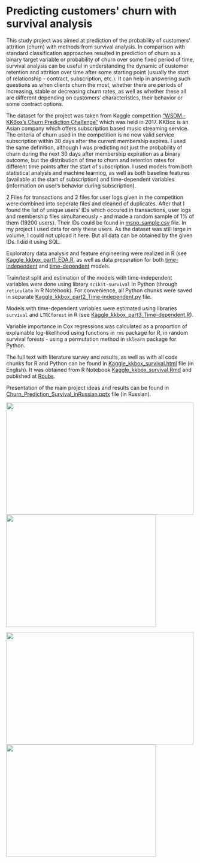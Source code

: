 # Predicting customers' churn with survival analysis

This study project was aimed at prediction of the probability of customers’ attrition (churn) with methods from survival analysis. In comparison with standard classification approaches resulted in prediction of churn as a binary target variable or probability of churn over some fixed period of time, survival analysis can be useful in understanding the dynamic of customer retention and attrition over time after some starting point (usually the start of relationship - contract, subscription, etc.). It can help in answering such questions as when clients churn the most, whether there are periods of increasing, stable or decreasing churn rates, as well as whether these all are different depending on customers’ characteristics, their behavior or some contract options.

The dataset for the project was taken from Kaggle competition [“WSDM - KKBox’s Churn Prediction Challenge”](https://www.kaggle.com/c/kkbox-churn-prediction-challenge/) which was held in 2017. KKBox is an Asian company which offers subscription based music streaming service. 
The criteria of churn used in the competition is no new valid service subscription within 30 days after the current membership expires. 
I used the same definition, although I was predicting not just the probability of churn during the next 30 days after membership expiration as a binary outcome, but the distribution of time to churn and retention rates for different time points after the start of subscription. 
I used models from both statistical analysis and machine learning, as well as both baseline features (available at the start of subscription) and time-dependent variables (information on user’s behavior during subscription).

2 Files for transactions and 2 files for user logs given in the competition were combined into seperate files and cleaned of duplicates. After that I found the list of unique users' IDs which occured in transactions, user logs and membership files simultaneously - and made a random sample of 1% of them (19200 users). Their IDs could be found in [msno_sample.csv](data/msno_sample.csv) file. In my project I used data for only these users. As the dataset was still large in volume, I could not upload it here. But all data can be obtained by the given IDs. I did it using SQL.

Exploratory data analysis and feature engineering were realized in R (see [Kaggle_kkbox_part1_EDA.R](scripts/Kaggle_kkbox_part1_EDA.R), as well as data preparation for both [time-independent](scripts/Kaggle_kkbox_part2_Time-independent.R) and [time-dependent](scripts/Kaggle_kkbox_part3_Time-dependent.R) models.

Train/test split and estimation of the models with time-independent variables were done using library `scikit-survival` in Python (through `reticulate` in R Notebook). For convenience, all Python chunks were saved in separate [Kaggle_kkbox_part2_Time-independent.py](scripts/Kaggle_kkbox_part2_Time-independent.py) file.

Models with time-dependent variables were estimated using libraries `survival` and `LTRCforest` in R (see [Kaggle_kkbox_part3_Time-dependent.R](scripts/Kaggle_kkbox_part3_Time-dependent.R)).

Variable importance in Cox regressions was calculated as a proportion of explainable log-likelihood using functions in `rms` package for R, in random survival forests - using a permutation method in `sklearn` package for Python.

The full text with literature survey and results, as well as with all code chunks for R and Python can be found in [Kaggle_kkbox_survival.html](Kaggle_kkbox_survival.html) file (in English). It was obtained from R Notebook [Kaggle_kkbox_survival.Rmd](Kaggle_kkbox_survival.Rmd) and published at [Rpubs](https://rpubs.com/omironenko/survival_churn). 

Presentation of the main project ideas and results can be found in [Churn_Prediction_Survival_inRussian.pptx](Churn_Prediction_Survival_inRussian.pptx) file (in Russian).

<p float="left">
<img src="https://user-images.githubusercontent.com/9775181/193412532-4cc79df7-859e-4865-aa98-24b3ff8059fd.png" width="500" height="300">
<img src="https://user-images.githubusercontent.com/9775181/193412493-b0ad46e0-8ef6-44ab-8ce5-68e7fe79049f.png" width="400" height="300">
</p>
<p float="left">
<img src="https://user-images.githubusercontent.com/9775181/193412797-b99b365c-a5e0-45bc-b0f1-b93455da7513.png" width="500" height="300">
<img src="https://user-images.githubusercontent.com/9775181/193412506-48dc6e6f-0c15-4119-a047-aa24dd088a88.png" width="400" height="300">
</p>

